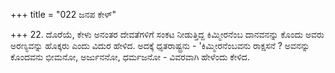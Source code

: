 +++
title = "022 ಜನಪ ಕೇಳ್"

+++
22. ದೊರೆಯೆ, ಕೇಳು ಅನಂತರ ದೇವತೆಗಳಿಗೆ ಸಂಕಟ ನೀಡುತ್ತಿದ್ದ ಕಿಮ್ಮೀರನೆಂಬ ದಾನವನನ್ನು ಕೊಂದು ಅವರು ಅರಣ್ಯವನ್ನು ಹೊಕ್ಕರು ಎಂದು ವಿದುರ ಹೇಳಿದ. ಅದಕ್ಕೆ ಧೃತರಾಷ್ಟ್ರನು - 'ಕಿಮ್ಮೀರನೆಂಬವನು ರಾಕ್ಷಸನೆ ? ಅವನನ್ನು ಕೊಂದವನು ಭೀಮನೋ, ಅರ್ಜುನನೋ, ಧರ್ಮಜನೋ - ವಿವರವಾಗಿ ಹೇಳೆಂದು ಕೇಳಿದ.